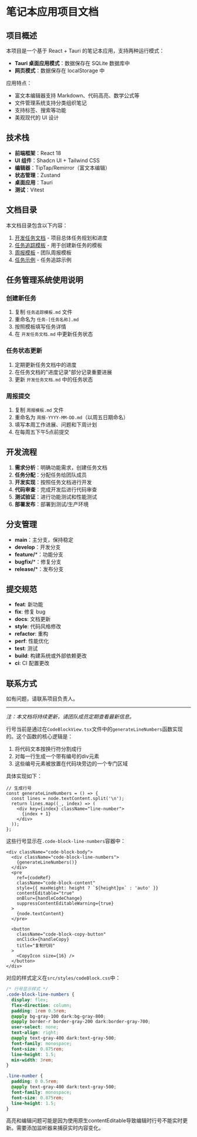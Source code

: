 # 笔记本应用项目文档

## 项目概述

本项目是一个基于 React + Tauri 的笔记本应用，支持两种运行模式：
- **Tauri 桌面应用模式**：数据保存在 SQLite 数据库中
- **网页模式**：数据保存在 localStorage 中

应用特点：
- 富文本编辑器支持 Markdown、代码高亮、数学公式等
- 文件管理系统支持分类组织笔记
- 支持标签、搜索等功能
- 美观现代的 UI 设计

## 技术栈

- **前端框架**：React 18
- **UI 组件**：Shadcn UI + Tailwind CSS
- **编辑器**：TipTap/Remirror（富文本编辑）
- **状态管理**：Zustand
- **桌面应用**：Tauri
- **测试**：Vitest

## 文档目录

本文档目录包含以下内容：

1. [开发任务文档](./开发任务文档.md) - 项目总体任务规划和进度
2. [任务追踪模板](./任务追踪模板.md) - 用于创建新任务的模板
3. [周报模板](./周报模板.md) - 团队周报模板
4. [任务示例](./任务示例-富文本编辑器增强.md) - 任务追踪示例

## 任务管理系统使用说明

### 创建新任务

1. 复制 `任务追踪模板.md` 文件
2. 重命名为 `任务-[任务名称].md`
3. 按照模板填写任务详情
4. 在 `开发任务文档.md` 中更新任务状态

### 任务状态更新

1. 定期更新任务文档中的进度
2. 在任务文档的"进度记录"部分记录重要进展
3. 更新 `开发任务文档.md` 中的任务状态

### 周报提交

1. 复制 `周报模板.md` 文件
2. 重命名为 `周报-YYYY-MM-DD.md`（以周五日期命名）
3. 填写本周工作进展、问题和下周计划
4. 在每周五下午5点前提交

## 开发流程

1. **需求分析**：明确功能需求，创建任务文档
2. **任务分配**：分配任务给团队成员
3. **开发实现**：按照任务文档进行开发
4. **代码审查**：完成开发后进行代码审查
5. **测试验证**：进行功能测试和性能测试
6. **部署发布**：部署到测试/生产环境

## 分支管理

- **main**：主分支，保持稳定
- **develop**：开发分支
- **feature/***：功能分支
- **bugfix/***：修复分支
- **release/***：发布分支

## 提交规范

- **feat**: 新功能
- **fix**: 修复 bug
- **docs**: 文档更新
- **style**: 代码风格修改
- **refactor**: 重构
- **perf**: 性能优化
- **test**: 测试
- **build**: 构建系统或外部依赖更改
- **ci**: CI 配置更改

## 联系方式

如有问题，请联系项目负责人。

---

*注：本文档将持续更新，请团队成员定期查看最新信息。* 






行号当前是通过在`CodeBlockView.tsx`文件中的`generateLineNumbers`函数实现的。这个函数的核心逻辑是：

1. 将代码文本按换行符分割成行
2. 对每一行生成一个带有编号的div元素
3. 这些编号元素被放置在代码块旁边的一个专门区域

具体实现如下：

```tsx
// 生成行号
const generateLineNumbers = () => {
  const lines = node.textContent.split('\n');
  return lines.map((_, index) => (
    <div key={index} className="line-number">
      {index + 1}
    </div>
  ));
};
```

这些行号显示在`.code-block-line-numbers`容器中：

```tsx
<div className="code-block-body">
  <div className="code-block-line-numbers">
    {generateLineNumbers()}
  </div>
  <pre
    ref={codeRef}
    className="code-block-content"
    style={{ maxHeight: height ? `${height}px` : 'auto' }}
    contentEditable="true"
    onBlur={handleCodeChange}
    suppressContentEditableWarning={true}
  >
    {node.textContent}
  </pre>
  
  <button 
    className="code-block-copy-button"
    onClick={handleCopy}
    title="复制代码"
  >
    <CopyIcon size={16} />
  </button>
</div>
```

对应的样式定义在`src/styles/codeBlock.css`中：

```css
/* 行号显示样式 */
.code-block-line-numbers {
  display: flex;
  flex-direction: column;
  padding: 1rem 0.5rem;
  @apply bg-gray-100 dark:bg-gray-800;
  @apply border-r border-gray-200 dark:border-gray-700;
  user-select: none;
  text-align: right;
  @apply text-gray-400 dark:text-gray-500;
  font-family: monospace;
  font-size: 0.875rem;
  line-height: 1.5;
  min-width: 3rem;
}

.line-number {
  padding: 0 0.5rem;
  @apply text-gray-400 dark:text-gray-500;
  font-family: monospace;
  font-size: 0.875rem;
  line-height: 1.5;
}
```

高亮和编辑问题可能是因为使用原生contentEditable导致编辑时行号不能实时更新。需要添加监听器来捕获实时内容变化。